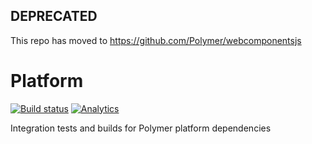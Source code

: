 ## DEPRECATED 
This repo has moved to https://github.com/Polymer/webcomponentsjs

Platform
========

[![Build status](http://www.polymer-project.org/build/platform-dev/status.png "Build status")](http://build.chromium.org/p/client.polymer/waterfall) [![Analytics](https://ga-beacon.appspot.com/UA-39334307-2/Polymer/platform-dev/README)](https://github.com/igrigorik/ga-beacon)

Integration tests and builds for Polymer platform dependencies
